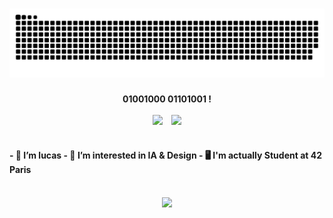 <h1>
<picture>
  <source media="(prefers-color-scheme: dark)" srcset="https://raw.githubusercontent.com/lu4200/lu4200/output/github-contribution-grid-snake-dark.svg" />
  <source media="(prefers-color-scheme: light)" srcset="https://raw.githubusercontent.com/lu4200/lu4200/output/github-contribution-grid-snake.svg" />
  <img alt="GitHub Contributions Snake Animation" src="https://raw.githubusercontent.com/lu4200/lu4200/output/github-contribution-grid-snake.svg" />
</picture>
</h1>

<div align="center">
  <strong>01001000 01101001 !</strong>
  <br><br>
    <img src="https://img.shields.io/badge/Pro-D14836?style=for-the-badge&logo=gmail&logoColor=white" style="display:inline-block; margin-right:10px;">
    <img src="https://img.shields.io/badge/Soc-000000?style=for-the-badge&logo=x&logoColor=white" style="display:inline-block;">
  <br><br>
</div>


<h4>
- 👤 I’m lucas
- 👀 I’m interested in IA & Design 
- 🖥️ I'm actually Student at 42 Paris
<br><br>
</h4>
<div align="center">
<img src="https://github-readme-activity-graph.vercel.app/graph?username=lu4200&theme=react-dark">
</div>
<!---
lu4200/lu4200 is a ✨ special ✨ repository because its `README.md` (this file) appears on your GitHub profile.
You can click the Preview link to take a look at your changes.
--->
